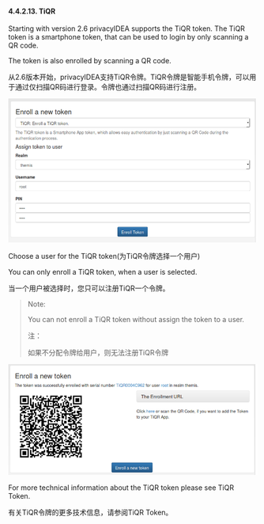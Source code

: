 #### 4.4.2.13. TiQR

Starting with version 2.6 privacyIDEA supports the TiQR token. The TiQR token is a smartphone token, that can be used to login by only scanning a QR code.

The token is also enrolled by scanning a QR code.

从2.6版本开始，privacyIDEA支持TiQR令牌。TiQR令牌是智能手机令牌，可以用于通过仅扫描QR码进行登录。令牌也通过扫描QR码进行注册。

![enroll_tiqr_1](../Contents/enroll_tiqr_1.png)

Choose a user for the TiQR token(为TiQR令牌选择一个用户)

You can only enroll a TiQR token, when a user is selected.

当一个用户被选择时，您只可以注册TiQR一个令牌。

> Note:
> 
> You can not enroll a TiQR token without assign the token to a user.
> 
> 注：
> 
> 如果不分配令牌给用户，则无法注册TiQR令牌

![enroll_tiqr_2](../Contents/enroll_tiqr_2.png)

For more technical information about the TiQR token please see TiQR Token.

有关TiQR令牌的更多技术信息，请参阅TiQR Token。